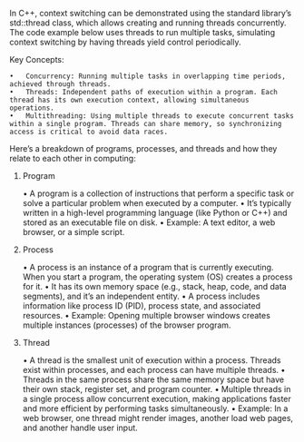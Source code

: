 In C++, context switching can be demonstrated using the standard library’s std::thread class, which allows creating and running threads concurrently. The code example below uses threads to run multiple tasks, simulating context switching by having threads yield control periodically.

Key Concepts:

	•	Concurrency: Running multiple tasks in overlapping time periods, achieved through threads.
	•	Threads: Independent paths of execution within a program. Each thread has its own execution context, allowing simultaneous operations.
	•	Multithreading: Using multiple threads to execute concurrent tasks within a single program. Threads can share memory, so synchronizing access is critical to avoid data races.
Here’s a breakdown of programs, processes, and threads and how they relate to each other in computing:

1. Program

	•	A program is a collection of instructions that perform a specific task or solve a particular problem when executed by a computer.
	•	It’s typically written in a high-level programming language (like Python or C++) and stored as an executable file on disk.
	•	Example: A text editor, a web browser, or a simple script.

2. Process

	•	A process is an instance of a program that is currently executing. When you start a program, the operating system (OS) creates a process for it.
	•	It has its own memory space (e.g., stack, heap, code, and data segments), and it’s an independent entity.
	•	A process includes information like process ID (PID), process state, and associated resources.
	•	Example: Opening multiple browser windows creates multiple instances (processes) of the browser program.

3. Thread

	•	A thread is the smallest unit of execution within a process. Threads exist within processes, and each process can have multiple threads.
	•	Threads in the same process share the same memory space but have their own stack, register set, and program counter.
	•	Multiple threads in a single process allow concurrent execution, making applications faster and more efficient by performing tasks simultaneously.
	•	Example: In a web browser, one thread might render images, another load web pages, and another handle user input.
